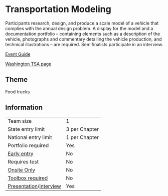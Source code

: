 # Transportation Modeling

Participants research, design, and produce a scale model
of a vehicle that complies with the annual design problem.
A display for the model and a documentation portfolio –
containing elements such as a description of the vehicle,
photographs and commentary detailing the vehicle production, and technical illustrations – are required. Semifinalists
participate in an interview.

[Event Guide](https://lwsd.sharepoint.com/:b:/r/sites/GR-JHS-TechnologyStudentAssociation-SCA/Shared%20Documents/23-24/Competition/Event%20Guides/HS%20-%20Transportation%20Modeling.pdf)

[Washington TSA page](https://www.washingtontsa.org/high-school-events/transportation-modeling)

## Theme

Food trucks

## Information

|                                              |               |
| -------------------------------------------- | ------------- |
| Team size                                    | 1             |
| State entry limit                            | 3 per Chapter |
| National entry limit                         | 1 per Chapter |
| Portfolio required                           | Yes           |
| [Early entry](/#terms)                       | No            |
| Requires test                                | No            |
| [Onsite Only](/#terms)                       | No            |
| [Toolbox required](/#terms)                  | No            |
| [Presentation](/#terms)/[interview](/#terms) | Yes           |
